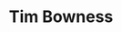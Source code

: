 ---
title: "Tim Bowness"
summary: "Primarily known for his work as a part of the band No-Man, a long-term project co-founded with Porcupine Tree's Steven Wilson, Tim Bowness has additionally performed with a highly eclectic range of musicians both as guest artist and collaborator."
image: "tim-bowness.jpg"
apple_music_artist_url: "https://music.apple.com/gb/artist/tim-bowness/44276362"
wikipedia_url: "https://en.wikipedia.org/wiki/Tim_Bowness"
---